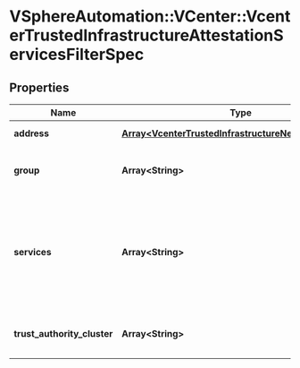 # VSphereAutomation::VCenter::VcenterTrustedInfrastructureAttestationServicesFilterSpec

## Properties
Name | Type | Description | Notes
------------ | ------------- | ------------- | -------------
**address** | [**Array&lt;VcenterTrustedInfrastructureNetworkAddress&gt;**](VcenterTrustedInfrastructureNetworkAddress.md) | A set of address by which to filter. If unset, the services will not be filtered by address. | [optional] 
**group** | **Array&lt;String&gt;** | The group specifies the Key Provider Service instances that can accept reports issued by this Attestation Service instance. If unset, the services will not be filtered by group. | [optional] 
**services** | **Array&lt;String&gt;** | A set of IDs by which to filter the services. If unset, the services will not be filtered by ID. When clients pass a value of this structure as a parameter, the field must contain identifiers for the resource type: vcenter.trusted_infrastructure.attestation.Service. When operations return a value of this structure as a result, the field will contain identifiers for the resource type: vcenter.trusted_infrastructure.attestation.Service. | [optional] 
**trust_authority_cluster** | **Array&lt;String&gt;** | The cluster specifies the Trust Authority Cluster this Attestation Service belongs to. If unset, the services will not be filtered by trustAuthorityCluster. | [optional] 


